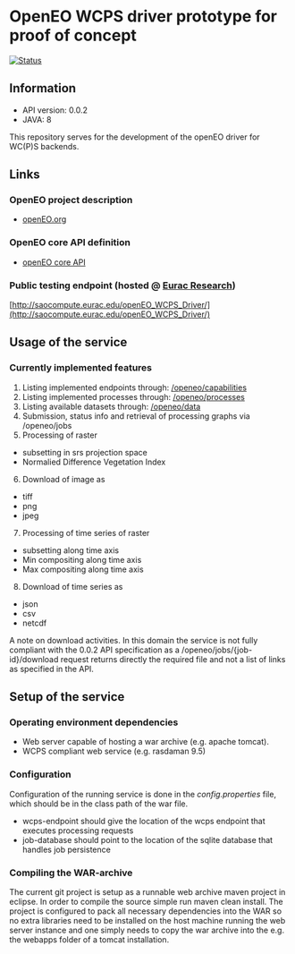 # OpenEO WCPS driver prototype for proof of concept

[![Status](https://img.shields.io/badge/Status-proof--of--concept-yellow.svg)]()

## Information
- API version: 0.0.2
- JAVA: 8

This repository serves for the development of the openEO driver for WC(P)S backends.

## Links

### OpenEO project description
* [openEO.org](http://openeo.org/)
### OpenEO core API definition
* [openEO core API](https://open-eo.github.io/openeo-api-poc/)
### Public testing endpoint (hosted @ [Eurac Research](http://www.eurac.edu))
[http://saocompute.eurac.edu/openEO_WCPS_Driver/](http://saocompute.eurac.edu/openEO_WCPS_Driver/)

## Usage of the service

### Currently implemented features
1. Listing implemented endpoints through: [/openeo/capabilities](http://saocompute.eurac.edu/openEO_WCPS_Driver/openeo/capabilities)
2. Listing implemented processes through: [/openeo/processes](http://saocompute.eurac.edu/openEO_WCPS_Driver/openeo/processes)
3. Listing available datasets through:    [/openeo/data](http://saocompute.eurac.edu/openEO_WCPS_Driver/openeo/data)
4. Submission, status info and retrieval of processing graphs via /openeo/jobs
5. Processing of raster
  * subsetting in srs projection space
  * Normalied Difference Vegetation Index
6. Download of image as 
  * tiff
  * png
  * jpeg
7. Processing of time series of raster
  * subsetting along time axis
  * Min compositing along time axis
  * Max compositing along time axis
8. Download of time series as
  * json
  * csv
  * netcdf

A note on download activities. In this domain the service is not fully compliant with the 0.0.2 API specification as a /openeo/jobs/{job-id}/download request returns directly the required file and not a list of links as specified in the API.
  
## Setup of the service

### Operating environment dependencies
- Web server capable of hosting a war archive (e.g. apache tomcat).
- WCPS compliant web service (e.g. rasdaman 9.5)

### Configuration
Configuration of the running service is done in the *config.properties* file, which should be in the class path of the war file.
- wcps-endpoint should give the location of the wcps endpoint that executes processing requests
- job-database should point to the location of the sqlite database that handles job persistence

### Compiling the WAR-archive
The current git project is setup as a runnable web archive maven project in eclipse. In order to compile the source simple run maven clean install. The project is configured to pack all necessary dependencies into the WAR so no extra libraries need to be installed on the host machine running the web server instance and one simply needs to copy the war archive into the e.g. the webapps folder of a tomcat installation. 
